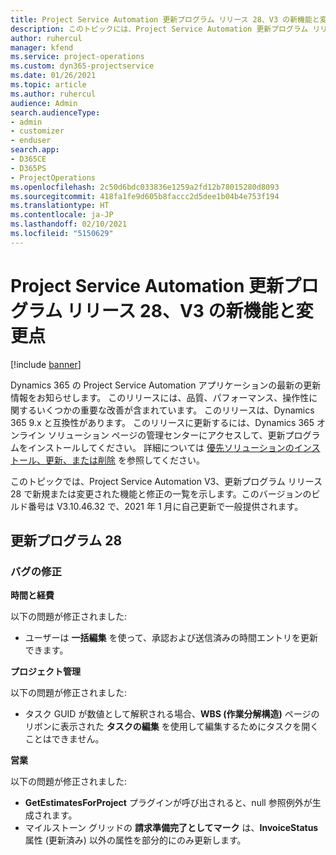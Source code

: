 ```yaml
---
title: Project Service Automation 更新プログラム リリース 28、V3 の新機能と変更点
description: このトピックには、Project Service Automation 更新プログラム リリース 28、V3 で利用可能な機能と修正をリスト化しています。
author: ruhercul
manager: kfend
ms.service: project-operations
ms.custom: dyn365-projectservice
ms.date: 01/26/2021
ms.topic: article
ms.author: ruhercul
audience: Admin
search.audienceType:
- admin
- customizer
- enduser
search.app:
- D365CE
- D365PS
- ProjectOperations
ms.openlocfilehash: 2c50d6bdc033836e1259a2fd12b78015280d8093
ms.sourcegitcommit: 418fa1fe9d605b8faccc2d5dee1b04b4e753f194
ms.translationtype: HT
ms.contentlocale: ja-JP
ms.lasthandoff: 02/10/2021
ms.locfileid: "5150629"
---
```

# <a name="whats-new-or-changed-in-project-service-automation-update-release-28-v3"></a>Project Service Automation 更新プログラム リリース 28、V3 の新機能と変更点

[!include [banner](../includes/psa-now-project-operations.md)]

Dynamics 365 の Project Service Automation アプリケーションの最新の更新情報をお知らせします。 このリリースには、品質、パフォーマンス、操作性に関するいくつかの重要な改善が含まれています。 このリリースは、Dynamics 365 9.x と互換性があります。 このリリースに更新するには、Dynamics 365 オンライン ソリューション ページの管理センターにアクセスして、更新プログラムをインストールしてください。 詳細については [優先ソリューションのインストール、更新、または削除](https://docs.microsoft.com/power-platform/admin/install-remove-preferred-solution) を参照してください。

このトピックでは、Project Service Automation V3、更新プログラム リリース 28 で新規または変更された機能と修正の一覧を示します。このバージョンのビルド番号は V3.10.46.32 で、2021 年 1 月に自己更新で一般提供されます。

## <a name="update-release-28"></a>更新プログラム 28

### <a name="bug-fixes"></a>バグの修正

**時間と経費**

以下の問題が修正されました:

- ユーザーは **一括編集** を使って、承認および送信済みの時間エントリを更新できます。

**プロジェクト管理**

以下の問題が修正されました:

- タスク GUID が数値として解釈される場合、**WBS (作業分解構造)** ページのリボンに表示された **タスクの編集** を使用して編集するためにタスクを開くことはできません。

**営業**

以下の問題が修正されました:

- **GetEstimatesForProject** プラグインが呼び出されると、null 参照例外が生成されます。
- マイルストーン グリッドの **請求準備完了としてマーク** は、**InvoiceStatus** 属性 (更新済み) 以外の属性を部分的にのみ更新します。

